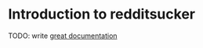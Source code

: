 # Introduction to redditsucker

TODO: write [great documentation](http://jacobian.org/writing/great-documentation/what-to-write/)
